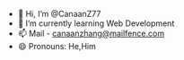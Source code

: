 - 👋 Hi, I’m @CanaanZ77
- 🌱 I’m currently learning Web Development
- 📫 Mail - canaanzhang@mailfence.com
- 😄 Pronouns: He,Him

<!---
CanaanZ77/CanaanZ77 is a ✨ special ✨ repository because its `README.md` (this file) appears on your GitHub profile.
You can click the Preview link to take a look at your changes.
--->
